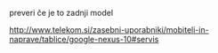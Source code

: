 preveri če je to zadnji model

http://www.telekom.si/zasebni-uporabniki/mobiteli-in-naprave/tablice/google-nexus-10#servis